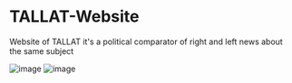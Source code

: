 # TALLAT-Website
Website of TALLAT it's a political comparator of right and left news about the same subject

![image](https://user-images.githubusercontent.com/115421396/195808367-5b754816-022c-4481-9f4b-ec88cdd7c0b2.png)
![image](https://user-images.githubusercontent.com/115421396/195808760-a72440a3-f9f6-4fd4-a315-94274c0d78cb.png)
